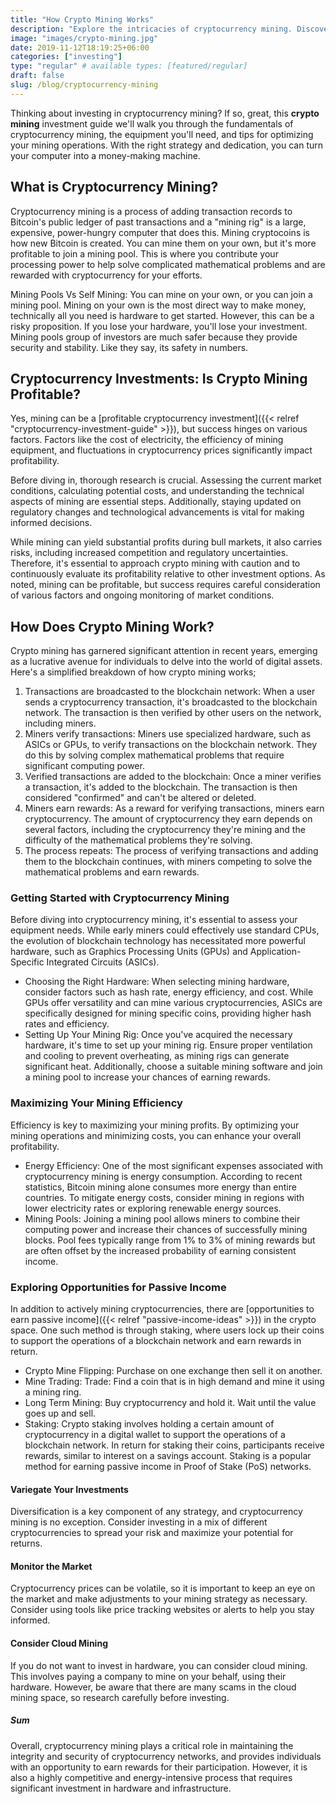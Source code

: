 ```yaml
---
title: "How Crypto Mining Works"
description: "Explore the intricacies of cryptocurrency mining. Discover how miners secure transactions, validate blocks, and contribute to the decentralized network."
image: "images/crypto-mining.jpg"
date: 2019-11-12T18:19:25+06:00
categories: ["investing"]
type: "regular" # available types: [featured/regular]
draft: false
slug: /blog/cryptocurrency-mining
---
```


Thinking about investing in cryptocurrency mining? If so, great, this **crypto mining** investment guide we'll walk you through the fundamentals of cryptocurrency mining, the equipment you'll need, and tips for optimizing your mining operations. With the right strategy and dedication, you can turn your computer into a money-making machine.

## What is Cryptocurrency Mining?

Cryptocurrency mining is a process of adding transaction records to Bitcoin's public ledger of past transactions and a "mining rig" is a large, expensive, power-hungry computer that does this. Mining cryptocoins is how new Bitcoin is created. You can mine them on your own, but it's more profitable to join a mining pool. This is where you contribute your processing power to help solve complicated mathematical problems and are rewarded with cryptocurrency for your efforts.

Mining Pools Vs Self Mining: You can mine on your own, or you can join a mining pool. Mining on your own is the most direct way to make money, technically all you need is hardware to get started. However, this can be a risky proposition. If you lose your hardware, you'll lose your investment. Mining pools group of investors are much safer because they provide security and stability. Like they say, its safety in numbers.

## Cryptocurrency Investments: Is Crypto Mining Profitable?

Yes, mining can be a [profitable cryptocurrency investment]({{< relref "cryptocurrency-investment-guide" >}}), but success hinges on various factors. Factors like the cost of electricity, the efficiency of mining equipment, and fluctuations in cryptocurrency prices significantly impact profitability.

Before diving in, thorough research is crucial. Assessing the current market conditions, calculating potential costs, and understanding the technical aspects of mining are essential steps. Additionally, staying updated on regulatory changes and technological advancements is vital for making informed decisions.

While mining can yield substantial profits during bull markets, it also carries risks, including increased competition and regulatory uncertainties. Therefore, it's essential to approach crypto mining with caution and to continuously evaluate its profitability relative to other investment options. As noted, mining can be profitable, but success requires careful consideration of various factors and ongoing monitoring of market conditions.

## How Does Crypto Mining Work?

Crypto mining has garnered significant attention in recent years, emerging as a lucrative avenue for individuals to delve into the world of digital assets. Here's a simplified breakdown of how crypto mining works;

1. Transactions are broadcasted to the blockchain network: When a user sends a cryptocurrency transaction, it's broadcasted to the blockchain network. The transaction is then verified by other users on the network, including miners.
2. Miners verify transactions: Miners use specialized hardware, such as ASICs or GPUs, to verify transactions on the blockchain network. They do this by solving complex mathematical problems that require significant computing power.
3. Verified transactions are added to the blockchain: Once a miner verifies a transaction, it's added to the blockchain. The transaction is then considered "confirmed" and can't be altered or deleted.
4. Miners earn rewards: As a reward for verifying transactions, miners earn cryptocurrency. The amount of cryptocurrency they earn depends on several factors, including the cryptocurrency they're mining and the difficulty of the mathematical problems they're solving.
5. The process repeats: The process of verifying transactions and adding them to the blockchain continues, with miners competing to solve the mathematical problems and earn rewards.

### Getting Started with Cryptocurrency Mining

Before diving into cryptocurrency mining, it's essential to assess your equipment needs. While early miners could effectively use standard CPUs, the evolution of blockchain technology has necessitated more powerful hardware, such as Graphics Processing Units (GPUs) and Application-Specific Integrated Circuits (ASICs).

* Choosing the Right Hardware: When selecting mining hardware, consider factors such as hash rate, energy efficiency, and cost. While GPUs offer versatility and can mine various cryptocurrencies, ASICs are specifically designed for mining specific coins, providing higher hash rates and efficiency.
* Setting Up Your Mining Rig: Once you've acquired the necessary hardware, it's time to set up your mining rig. Ensure proper ventilation and cooling to prevent overheating, as mining rigs can generate significant heat. Additionally, choose a suitable mining software and join a mining pool to increase your chances of earning rewards.

### Maximizing Your Mining Efficiency

Efficiency is key to maximizing your mining profits. By optimizing your mining operations and minimizing costs, you can enhance your overall profitability.

* Energy Efficiency: One of the most significant expenses associated with cryptocurrency mining is energy consumption. According to recent statistics, Bitcoin mining alone consumes more energy than entire countries. To mitigate energy costs, consider mining in regions with lower electricity rates or exploring renewable energy sources.
* Mining Pools: Joining a mining pool allows miners to combine their computing power and increase their chances of successfully mining blocks. Pool fees typically range from 1% to 3% of mining rewards but are often offset by the increased probability of earning consistent income.

### Exploring Opportunities for Passive Income

In addition to actively mining cryptocurrencies, there are [opportunities to earn passive income]({{< relref "passive-income-ideas" >}}) in the crypto space. One such method is through staking, where users lock up their coins to support the operations of a blockchain network and earn rewards in return.

* Crypto Mine Flipping: Purchase on one exchange then sell it on another.
* Mine Trading: Trade: Find a coin that is in high demand and mine it using a mining ring.
* Long Term Mining: Buy cryptocurrency and hold it. Wait until the value goes up and sell.
* Staking: Crypto staking involves holding a certain amount of cryptocurrency in a digital wallet to support the operations of a blockchain network. In return for staking their coins, participants receive rewards, similar to interest on a savings account. Staking is a popular method for earning passive income in Proof of Stake (PoS) networks.

#### Variegate Your Investments

Diversification is a key component of any strategy, and cryptocurrency mining is no exception. Consider investing in a mix of different cryptocurrencies to spread your risk and maximize your potential for returns.

#### Monitor the Market

Cryptocurrency prices can be volatile, so it is important to keep an eye on the market and make adjustments to your mining strategy as necessary. Consider using tools like price tracking websites or alerts to help you stay informed.

#### Consider Cloud Mining

If you do not want to invest in hardware, you can consider cloud mining. This involves paying a company to mine on your behalf, using their hardware. However, be aware that there are many scams in the cloud mining space, so research carefully before investing.

##### Sum

Overall, cryptocurrency mining plays a critical role in maintaining the integrity and security of cryptocurrency networks, and provides individuals with an opportunity to earn rewards for their participation. However, it is also a highly competitive and energy-intensive process that requires significant investment in hardware and infrastructure.

